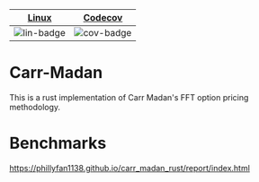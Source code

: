 | [Linux][lin-link] |  [Codecov][cov-link]  |
| :---------------: | :-------------------: |
| ![lin-badge]      | ![cov-badge]          |

[lin-badge]: https://github.com/phillyfan1138/carr_madan_rust/workflows/Rust/badge.svg
[lin-link]:  https://github.com/phillyfan1138/carr_madan_rust/actions
[cov-badge]: https://codecov.io/gh/phillyfan1138/carr_madan_rust/branch/master/graph/badge.svg
[cov-link]:  https://codecov.io/gh/phillyfan1138/carr_madan_rust

# Carr-Madan

This is a rust implementation of Carr Madan's FFT option pricing methodology.

# Benchmarks

https://phillyfan1138.github.io/carr_madan_rust/report/index.html